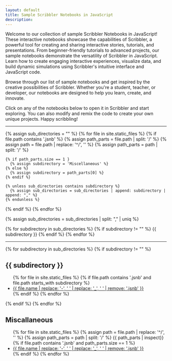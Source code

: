 ```yaml
---
layout: default
title: Sample Scribbler Notebooks in JavaScript
description: 
---
```

Welcome to our collection of sample Scribbler Notebooks in JavaScript! These interactive notebooks showcase the capabilities of Scribbler, a powerful tool for creating and sharing interactive stories, tutorials, and presentations. From beginner-friendly tutorials to advanced projects, our sample notebooks demonstrate the versatility of Scribbler in JavaScript. Learn how to create engaging interactive experiences, visualize data, and build dynamic simulations using Scribbler's intuitive interface and JavaScript code.

Browse through our list of sample notebooks and get inspired by the creative possibilities of Scribbler. Whether you're a student, teacher, or developer, our notebooks are designed to help you learn, create, and innovate.

Click on any of the notebooks below to open it in Scribbler and start exploring. You can also modify and remix the code to create your own unique projects. Happy scribbling!
<hr>




{% assign sub_directories = "" %}
{% for file in site.static_files %}
  {% if file.path contains '.jsnb' %}
    {% assign path_parts = file.path | split: '/' %}
    {% assign path = file.path | replace: '^/', '' %}
    {% assign path_parts = path | split: '/' %}
    
    {% if path_parts.size == 1 }
      {% assign subdirectory = 'Miscellaneous' %}
    {% else %}
      {% assign subdirectory = path_parts[0] %}
    {% endif %}
    
    {% unless sub_directories contains subdirectory %}
      {% assign sub_directories = sub_directories | append: subdirectory | append: "," %}
    {% endunless %}
  {% endif %}
{% endfor %}

{% assign sub_directories = sub_directories | split: "," | uniq %}

{% for subdirectory in sub_directories %}
  {% if subdirectory != "" %}
    {{ subdirectory }}
  {% endif %}
{% endfor %}

<hr>

{% for subdirectory in sub_directories %}
  {% if subdirectory != "" %}
    <h2>{{ subdirectory }}</h2>
    <ul class="row">
      {% for file in site.static_files %}
        {% if file.path contains '.jsnb' and file.path starts_with subdirectory %}
          <li class="col-md-3 col-sm-6 col-xs-12 mb-4 sampleCard">
            <a href="https://app.scribbler.live/?jsnb=https://examples.scribbler.live{{ file.path }}">{{ file.name | replace: '-', ' ' | replace: '_', ' ' | remove: '.jsnb' }}</a>
          </li>
        {% endif %}
      {% endfor %}
    </ul>
  {% endif %}
{% endfor %}


<h2>Miscallaneous</h2>
<ul class="row">
  {% for file in site.static_files %}
    {% assign path = file.path | replace: '^/', '' %}
    {% assign path_parts = path | split: '/' %}
    {{ path_parts | inspect}}
    {% if file.path contains '.jsnb' and path_parts.size == 1 %}
      <li class="col-md-3 col-sm-6 col-xs-12 mb-4 sampleCard">
        <a href="https://app.scribbler.live/?jsnb=https://examples.scribbler.live{{ file.path }}">{{ file.name | replace: '-', ' ' | replace: '_', ' ' | remove: '.jsnb' }}</a>
      </li>
    {% endif %}
  {% endfor %}
</ul>



